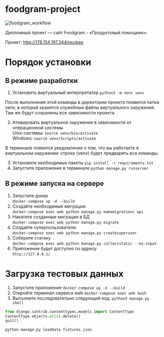 # foodgram-project
![foodgram_workflow](https://github.com/EnterLife/foodgram-project-react/actions/workflows/main.yml/badge.svg)

Дипломный проект — сайт Foodgram - «Продуктовый помощник».

Проект: http://178.154.197.244/recipes

# Порядок установки
## В режиме разработки
1. Установить виртуальный интерпретатор `python3 -m venv venv`

После выполнения этой команды в директории проекта появится папка venv, в которой хранятся служебные файлы виртуального окружения. Там же будут сохранены все зависимости проекта.

2. Ативировать виртуальное окружение в зависимости от операционной системы  
   Unix-системы: `source venv/bin/activate`  
   Windows: `source venv/Scripts/activate`

В терминале появится уведомление о том, что вы работаете в виртуальном окружении: строка  (venv) будет предварять все команды.

3. Установите необходимые пакеты `pip install -r requirements.txt`
4. Запустите приложение в терминале `python manage.py runserver`
## В режиме запуска на сервере
1. Запустите докер  
   ```docker-compose up -d --build```  
2. Создайте необходимые миграции:   
   ```docker-compose exec web python manage.py makemigrations api```
3. Накатите созданные миграции в БД  
```docker-compose exec web python manage.py migrate```
4. Создайте суперпользователя:  
```docker-compose exec web python manage.py createsuperuser```
5. Соберите статику  
```docker-compose exec web python manage.py collectstatic --no-input```
6. Приложение будет доступно по адресу  
```http://127.0.0.1/```
   
# Загрузка тестовых данных  
1. Запустите приложение
   ```docker-compose up -d --build```
2. Откройте терминал сервиса web
   ```docker-compose exec web bash```
3. Выполните последовательно следующий код:
```python3 manage.py shell```
```python
from django.contrib.contenttypes.models import ContentType
ContentType.objects.all().delete()
quit()
```
```python manage.py loaddata fixtures.json```
